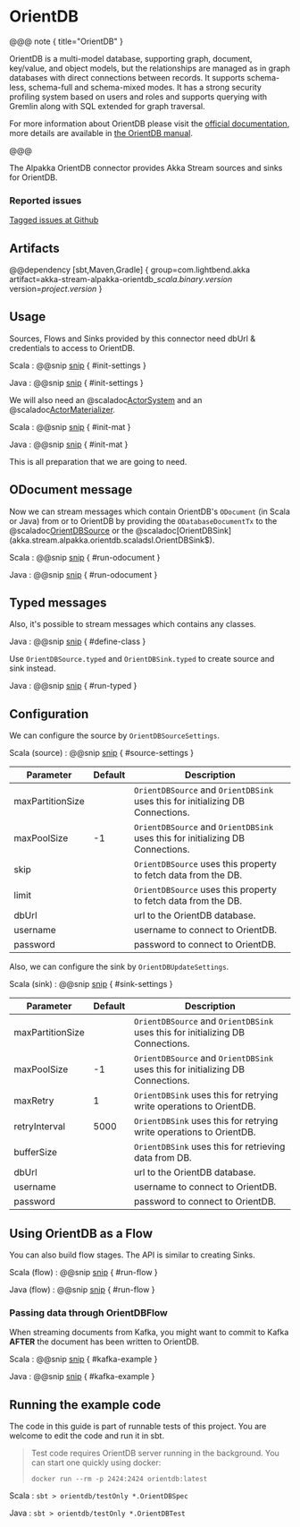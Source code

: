 # OrientDB

@@@ note { title="OrientDB" }

OrientDB is a multi-model database, supporting graph, document, key/value, and object models, but the relationships are managed as in graph databases with direct connections between records. It supports schema-less, schema-full and schema-mixed modes. It has a strong security profiling system based on users and roles and supports querying with Gremlin along with SQL extended for graph traversal.

For more information about OrientDB please visit the [official documentation](http://orientdb.com/orientdb/), more details are available in [the OrientDB manual](http://orientdb.com/docs/3.0.x/).

@@@

The Alpakka OrientDB connector provides Akka Stream sources and sinks for OrientDB.


### Reported issues

[Tagged issues at Github](https://github.com/akka/alpakka/labels/p%3Aorientdb)


## Artifacts

@@dependency [sbt,Maven,Gradle] {
  group=com.lightbend.akka
  artifact=akka-stream-alpakka-orientdb_$scala.binary.version$
  version=$project.version$
}

## Usage

Sources, Flows and Sinks provided by this connector need dbUrl & credentials to access to OrientDB.

Scala
: @@snip [snip](/orientdb/src/test/scala/docs/scaladsl/OrientDBSpec.scala) { #init-settings }

Java
: @@snip [snip](/orientdb/src/test/java/docs/javadsl/OrientDBTest.java) { #init-settings }

We will also need an @scaladoc[ActorSystem](akka.actor.ActorSystem) and an @scaladoc[ActorMaterializer](akka.stream.ActorMaterializer).

Scala
: @@snip [snip](/orientdb/src/test/scala/docs/scaladsl/OrientDBSpec.scala) { #init-mat }

Java
: @@snip [snip](/orientdb/src/test/java/docs/javadsl/OrientDBTest.java) { #init-mat }

This is all preparation that we are going to need.

## ODocument message

Now we can stream messages which contain OrientDB's `ODocument` (in Scala or Java)
from or to OrientDB by providing the `ODatabaseDocumentTx` to the
@scaladoc[OrientDBSource](akka.stream.alpakka.orientdb.scaladsl.OrientDBSource$) or the
@scaladoc[OrientDBSink](akka.stream.alpakka.orientdb.scaladsl.OrientDBSink$).

Scala
: @@snip [snip](/orientdb/src/test/scala/docs/scaladsl/OrientDBSpec.scala) { #run-odocument }

Java
: @@snip [snip](/orientdb/src/test/java/docs/javadsl/OrientDBTest.java) { #run-odocument }


## Typed messages

Also, it's possible to stream messages which contains any classes. 

Java
: @@snip [snip](/orientdb/src/test/java/docs/javadsl/OrientDBTest.java) { #define-class }


Use `OrientDBSource.typed` and `OrientDBSink.typed` to create source and sink instead.

Java
: @@snip [snip](/orientdb/src/test/java/docs/javadsl/OrientDBTest.java) { #run-typed }


## Configuration

We can configure the source by `OrientDBSourceSettings`.

Scala (source)
: @@snip [snip](/orientdb/src/main/scala/akka/stream/alpakka/orientdb/OrientDBSourceSettings.scala) { #source-settings }

| Parameter        | Default | Description                                                                                                              |
| ---------------- | ------- | ------------------------------------------------------------------------------------------------------------------------ |
| maxPartitionSize |         | `OrientDBSource` and `OrientDBSink` uses this for initializing DB Connections. |
| maxPoolSize      |    -1   | `OrientDBSource` and `OrientDBSink` uses this for initializing DB Connections. |
| skip             |         | `OrientDBSource` uses this property to fetch data from the DB. |
| limit            |         | `OrientDBSource` uses this property to fetch data from the DB. |
| dbUrl            |         | url to the OrientDB database. |
| username         |         | username to connect to OrientDB. |
| password         |         | password to connect to OrientDB. | 

Also, we can configure the sink by `OrientDBUpdateSettings`.

Scala (sink)
: @@snip [snip](/orientdb/src/main/scala/akka/stream/alpakka/orientdb/OrientDBUpdateSettings.scala) { #sink-settings }

| Parameter           | Default | Description                                                                                            |
| ------------------- | ------- | ------------------------------------------------------------------------------------------------------ |
| maxPartitionSize |         | `OrientDBSource` and `OrientDBSink` uses this for initializing DB Connections. |
| maxPoolSize      |    -1   | `OrientDBSource` and `OrientDBSink` uses this for initializing DB Connections. |
| maxRetry         |     1   | `OrientDBSink` uses this for retrying write operations to OrientDB. |
| retryInterval    |  5000   | `OrientDBSink` uses this for retrying write operations to OrientDB. |
| bufferSize       |         | `OrientDBSink` uses this for retrieving data from DB. |
| dbUrl            |         | url to the OrientDB database. |
| username         |         | username to connect to OrientDB. |
| password         |         | password to connect to OrientDB. | 

## Using OrientDB as a Flow

You can also build flow stages. The API is similar to creating Sinks.

Scala (flow)
: @@snip [snip](/orientdb/src/test/scala/docs/scaladsl/OrientDBSpec.scala) { #run-flow }

Java (flow)
: @@snip [snip](/orientdb/src/test/java/docs/javadsl/OrientDBTest.java) { #run-flow }

### Passing data through OrientDBFlow

When streaming documents from Kafka, you might want to commit to Kafka **AFTER** the document has been written to OrientDB.

Scala
: @@snip [snip](/orientdb/src/test/scala/docs/scaladsl/OrientDBSpec.scala) { #kafka-example }

Java
: @@snip [snip](/orientdb/src/test/java/docs/javadsl/OrientDBTest.java) { #kafka-example } 

## Running the example code

The code in this guide is part of runnable tests of this project. You are welcome to edit the code and run it in sbt.

  > Test code requires OrientDB server running in the background. You can start one quickly using docker:
  >		  
  > `docker run --rm -p 2424:2424 orientdb:latest`

Scala
:   ```
    sbt
    > orientdb/testOnly *.OrientDBSpec
    ```

Java
:   ```
    sbt
    > orientdb/testOnly *.OrientDBTest
    ```
